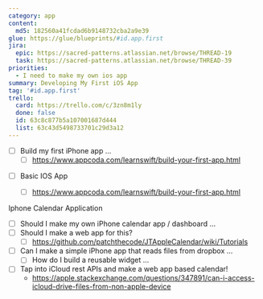 ```yaml
---
category: app
content:
  md5: 182560a41fcdad6b9148732cba2a9e39
glue: https://glue/blueprints/#id.app.first
jira:
  epic: https://sacred-patterns.atlassian.net/browse/THREAD-19
  task: https://sacred-patterns.atlassian.net/browse/THREAD-39
priorities:
  - I need to make my own ios app
summary: Developing My First iOS App
tag: '#id.app.first'
trello:
  card: https://trello.com/c/3zn8m1ly
  done: false
  id: 63c8c877b5a107001687d444
  list: 63c43d5498733701c29d3a12
---
```


- [ ] Build my first iPhone app ...
    - [ ] https://www.appcoda.com/learnswift/build-your-first-app.html
* [ ] Basic IOS App
    * [ ] https://www.appcoda.com/learnswift/build-your-first-app.html


Iphone Calendar Application 
- [ ] Should I make my own iPhone calendar app / dashboard ...
- [ ] Should I make a web app for this?
	- [ ] https://github.com/patchthecode/JTAppleCalendar/wiki/Tutorials
- [ ] Can I make a simple iPhone app that reads files from dropbox …
	- [ ] How do I build a reusable widget …
- [ ] Tap into iCloud rest APIs and make a web app based calendar!
	- https://apple.stackexchange.com/questions/347891/can-i-access-icloud-drive-files-from-non-apple-device
	